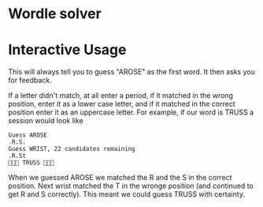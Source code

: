 # Wordle solver

# Interactive Usage
This will always tell you to guess "AROSE" as the first word. It then asks you for feedback.

If a letter didn't match, at all enter a period, if it matched in the wrong position, enter it as a lower case letter, and if it matched in the correct position enter it as an uppercase letter. For example, if our word is TRUSS a session would look like

```
Guess AROSE
.R.S.
Guess WRIST, 22 candidates remaining
.R.St
🔮🔮🔮 TRUSS 🔮🔮🔮
```

When we guessed AROSE we matched the R and the S in the correct position. Next wrist matched the T in the wronge position (and continued to get R and S correctly). This meant we could guess TRUSS with certainty.